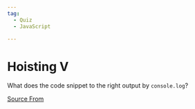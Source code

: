 ```yaml
---
tag:
  - Quiz
  - JavaScript

---
```

  
# Hoisting V

What does the code snippet to the right output by `console.log`?


[Source From](https://bigfrontend.dev/quiz/hoisting-v)

  